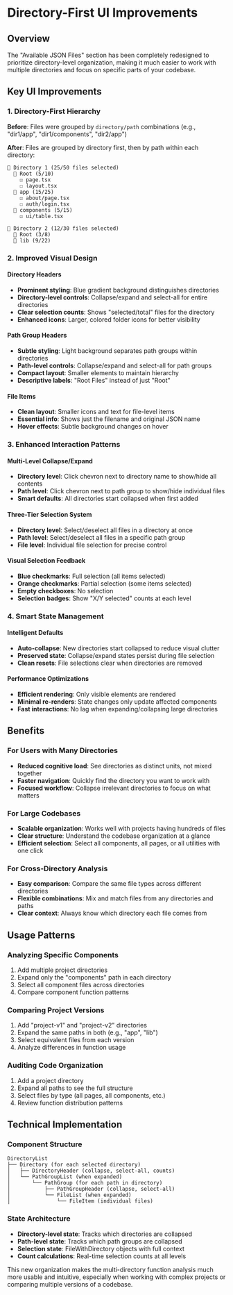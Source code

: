 # Directory-First UI Improvements

## Overview

The "Available JSON Files" section has been completely redesigned to prioritize directory-level organization, making it much easier to work with multiple directories and focus on specific parts of your codebase.

## Key UI Improvements

### 1. Directory-First Hierarchy

**Before**: Files were grouped by `directory/path` combinations (e.g., "dir1/app", "dir1/components", "dir2/app")

**After**: Files are grouped by directory first, then by path within each directory:

```
📁 Directory 1 (25/50 files selected)
  📂 Root (5/10)
    ☑️ page.tsx
    ☐ layout.tsx
  📂 app (15/25)
    ☑️ about/page.tsx
    ☐ auth/login.tsx
  📂 components (5/15)
    ☑️ ui/table.tsx

📁 Directory 2 (12/30 files selected)
  📂 Root (3/8)
  📂 lib (9/22)
```

### 2. Improved Visual Design

#### Directory Headers

- **Prominent styling**: Blue gradient background distinguishes directories
- **Directory-level controls**: Collapse/expand and select-all for entire directories
- **Clear selection counts**: Shows "selected/total" files for the directory
- **Enhanced icons**: Larger, colored folder icons for better visibility

#### Path Group Headers

- **Subtle styling**: Light background separates path groups within directories
- **Path-level controls**: Collapse/expand and select-all for path groups
- **Compact layout**: Smaller elements to maintain hierarchy
- **Descriptive labels**: "Root Files" instead of just "Root"

#### File Items

- **Clean layout**: Smaller icons and text for file-level items
- **Essential info**: Shows just the filename and original JSON name
- **Hover effects**: Subtle background changes on hover

### 3. Enhanced Interaction Patterns

#### Multi-Level Collapse/Expand

- **Directory level**: Click chevron next to directory name to show/hide all contents
- **Path level**: Click chevron next to path group to show/hide individual files
- **Smart defaults**: All directories start collapsed when first added

#### Three-Tier Selection System

- **Directory level**: Select/deselect all files in a directory at once
- **Path level**: Select/deselect all files in a specific path group
- **File level**: Individual file selection for precise control

#### Visual Selection Feedback

- **Blue checkmarks**: Full selection (all items selected)
- **Orange checkmarks**: Partial selection (some items selected)
- **Empty checkboxes**: No selection
- **Selection badges**: Show "X/Y selected" counts at each level

### 4. Smart State Management

#### Intelligent Defaults

- **Auto-collapse**: New directories start collapsed to reduce visual clutter
- **Preserved state**: Collapse/expand states persist during file selection
- **Clean resets**: File selections clear when directories are removed

#### Performance Optimizations

- **Efficient rendering**: Only visible elements are rendered
- **Minimal re-renders**: State changes only update affected components
- **Fast interactions**: No lag when expanding/collapsing large directories

## Benefits

### For Users with Many Directories

- **Reduced cognitive load**: See directories as distinct units, not mixed together
- **Faster navigation**: Quickly find the directory you want to work with
- **Focused workflow**: Collapse irrelevant directories to focus on what matters

### For Large Codebases

- **Scalable organization**: Works well with projects having hundreds of files
- **Clear structure**: Understand the codebase organization at a glance
- **Efficient selection**: Select all components, all pages, or all utilities with one click

### For Cross-Directory Analysis

- **Easy comparison**: Compare the same file types across different directories
- **Flexible combinations**: Mix and match files from any directories and paths
- **Clear context**: Always know which directory each file comes from

## Usage Patterns

### Analyzing Specific Components

1. Add multiple project directories
2. Expand only the "components" path in each directory
3. Select all component files across directories
4. Compare component function patterns

### Comparing Project Versions

1. Add "project-v1" and "project-v2" directories
2. Expand the same paths in both (e.g., "app", "lib")
3. Select equivalent files from each version
4. Analyze differences in function usage

### Auditing Code Organization

1. Add a project directory
2. Expand all paths to see the full structure
3. Select files by type (all pages, all components, etc.)
4. Review function distribution patterns

## Technical Implementation

### Component Structure

```
DirectoryList
├── Directory (for each selected directory)
│   ├── DirectoryHeader (collapse, select-all, counts)
│   └── PathGroupList (when expanded)
│       └── PathGroup (for each path in directory)
│           ├── PathGroupHeader (collapse, select-all)
│           └── FileList (when expanded)
│               └── FileItem (individual files)
```

### State Architecture

- **Directory-level state**: Tracks which directories are collapsed
- **Path-level state**: Tracks which path groups are collapsed
- **Selection state**: FileWithDirectory objects with full context
- **Count calculations**: Real-time selection counts at all levels

This new organization makes the multi-directory function analysis much more usable and intuitive, especially when working with complex projects or comparing multiple versions of a codebase.
